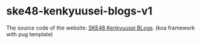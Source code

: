 # ske48-kenkyuusei-blogs-v1

The source code of the website: [SKE48 Kenkyuusei BLogs][]. (koa framework with pug template)

[SKE48 Kenkyuusei BLogs]: https://vincenter01.herokuapp.com/ske48_kenkyuusei_blogs
